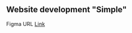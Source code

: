 ## Website development "Simple"

Figma URL [Link][def]

[def]: https://www.figma.com/file/sJwabNIQ83JF9XIGfYCOl4/Simple?type=design&node-id=1-168&mode=design&t=OIePTQJ12mAeKsFA-0
